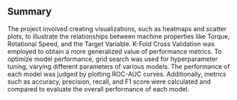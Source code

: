 ## Summary
The project involved creating visualizations, such as heatmaps and scatter plots, to illustrate the relationships between machine properties like Torque, Rotational Speed, and the Target Variable. K-Fold Cross Validation was employed to obtain a more generalized value of performance metrics. To optimize model performance, grid search was used for hyperparameter tuning, varying different parameters of various models. The performance of each model was judged by plotting ROC-AUC curves. Additionally, metrics such as accuracy, precision, recall, and F1 score were calculated and compared to evaluate the overall performance of each model.

